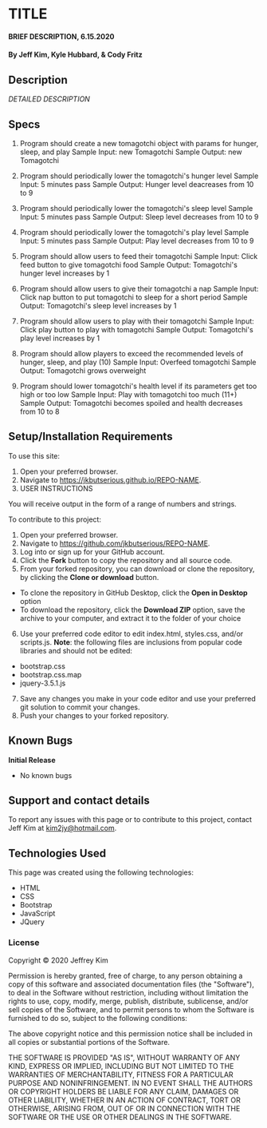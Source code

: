 # TITLE

#### BRIEF DESCRIPTION, 6.15.2020

#### By Jeff Kim, Kyle Hubbard, & Cody Fritz

## Description

_DETAILED DESCRIPTION_

## Specs

1. Program should create a new tomagotchi object with params for hunger, sleep, and play
Sample Input: new Tomagotchi
Sample Output: new Tomagotchi

2. Program should periodically lower the tomagotchi's hunger level
Sample Input: 5 minutes pass
Sample Output: Hunger level deacreases from 10 to 9

3. Program should periodically lower the tomagotchi's sleep level
Sample Input: 5 minutes pass
Sample Output: Sleep level decreases from 10 to 9

4. Program should periodically lower the tomagotchi's play level
Sample Input: 5 minutes pass
Sample Output: Play level decreases from 10 to 9

5. Program should allow users to feed their tomagotchi
Sample Input: Click feed button to give tomagotchi food
Sample Output: Tomagotchi's hunger level increases by 1

6. Program should allow users to give their tomagotchi a nap
Sample Input: Click nap button to put tomagotchi to sleep for a short period
Sample Output: Tomagotchi's sleep level increases by 1

7. Program should allow users to play with their tomagotchi
Sample Input: Click play button to play with tomagotchi
Sample Output: Tomagotchi's play level increases by 1

8. Program should allow players to exceed the recommended levels of hunger, sleep, and play (10)
Sample Input: Overfeed tomagotchi
Sample Output: Tomagotchi grows overweight

9. Program should lower tomagotchi's health level if its parameters get too high or too low
Sample Input: Play with tomagotchi too much (11+)
Sample Output: Tomagotchi becomes spoiled and health decreases from 10 to 8

## Setup/Installation Requirements

To use this site:

1. Open your preferred browser.
2. Navigate to https://jkbutserious.github.io/REPO-NAME.
3. USER INSTRUCTIONS

You will receive output in the form of a range of numbers and strings.

To contribute to this project:

1. Open your preferred browser.
2. Navigate to https://github.com/jkbutserious/REPO-NAME.
3. Log into or sign up for your GitHub account.
4. Click the **Fork** button to copy the repository and all source code.
5. From your forked repository, you can download or clone the repository, by clicking the **Clone or download** button.
  * To clone the repository in GitHub Desktop, click the **Open in Desktop** option
  * To download the repository, click the **Download ZIP** option, save the archive to your computer, and extract it to the folder of your choice
6. Use your preferred code editor to edit index.html, styles.css, and/or scripts.js. **Note**: the following files are inclusions from popular code libraries and should not be edited:
  * bootstrap.css
  * bootstrap.css.map
  * jquery-3.5.1.js
7. Save any changes you make in your code editor and use your preferred git solution to commit your changes.
8. Push your changes to your forked repository.

## Known Bugs

**Initial Release**
* No known bugs

## Support and contact details

To report any issues with this page or to contribute to this project, contact Jeff Kim at kim2jy@hotmail.com.

## Technologies Used

This page was created using the following technologies:

* HTML
* CSS
* Bootstrap
* JavaScript
* JQuery

### License

Copyright © 2020 Jeffrey Kim

Permission is hereby granted, free of charge, to any person obtaining a copy of this software and associated documentation files (the "Software"), to deal in the Software without restriction, including without limitation the rights to use, copy, modify, merge, publish, distribute, sublicense, and/or sell copies of the Software, and to permit persons to whom the Software is furnished to do so, subject to the following conditions:

The above copyright notice and this permission notice shall be included in all copies or substantial portions of the Software.

THE SOFTWARE IS PROVIDED "AS IS", WITHOUT WARRANTY OF ANY KIND, EXPRESS OR IMPLIED, INCLUDING BUT NOT LIMITED TO THE WARRANTIES OF MERCHANTABILITY, FITNESS FOR A PARTICULAR PURPOSE AND NONINFRINGEMENT. IN NO EVENT SHALL THE AUTHORS OR COPYRIGHT HOLDERS BE LIABLE FOR ANY CLAIM, DAMAGES OR OTHER LIABILITY, WHETHER IN AN ACTION OF CONTRACT, TORT OR OTHERWISE, ARISING FROM, OUT OF OR IN CONNECTION WITH THE SOFTWARE OR THE USE OR OTHER DEALINGS IN THE SOFTWARE.